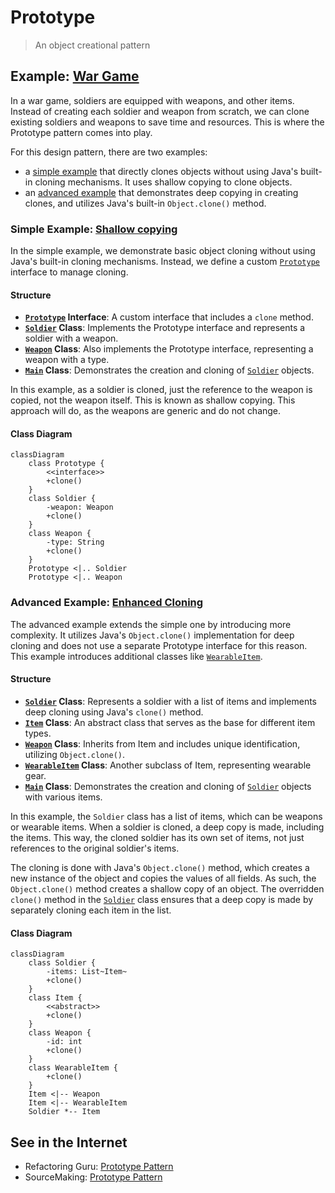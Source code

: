 # Prototype

> An object creational pattern

## Example: [War Game](../../src/main/java/prototype/wargame)

In a war game, soldiers are equipped with weapons, and other items. Instead of creating each soldier and weapon from scratch, we can clone existing soldiers and weapons to save time and resources. This is where the Prototype pattern comes into play.

For this design pattern, there are two examples:
- a [simple example](../../src/main/java/prototype/wargame/simple) that directly clones objects without using Java's built-in cloning mechanisms. It uses shallow copying to clone objects.
- an [advanced example](../../src/main/java/prototype/wargame/advanced) that demonstrates deep copying in creating clones, and utilizes Java's built-in `Object.clone()` method.

### Simple Example: [Shallow copying](../../src/main/java/prototype/wargame/simple)

In the simple example, we demonstrate basic object cloning without using Java's built-in cloning mechanisms. Instead, we define a custom [`Prototype`](../../src/main/java/prototype/wargame/simple/Prototype.java) interface to manage cloning.

#### Structure

- **[`Prototype`](../../src/main/java/prototype/wargame/simple/Prototype.java) Interface**: A custom interface that includes a `clone` method.
- **[`Soldier`](../../src/main/java/prototype/wargame/simple/Soldier.java) Class**: Implements the Prototype interface and represents a soldier with a weapon.
- **[`Weapon`](../../src/main/java/prototype/wargame/simple/Weapon.java) Class**: Also implements the Prototype interface, representing a weapon with a type.
- **[`Main`](../../src/main/java/prototype/wargame/simple/Main.java) Class**: Demonstrates the creation and cloning of [`Soldier`](../../src/main/java/prototype/wargame/simple/Soldier.java) objects.

In this example, as a soldier is cloned, just the reference to the weapon is copied, not the weapon itself. This is known as shallow copying. This approach will do, as the weapons are generic and do not change.

#### Class Diagram

```mermaid
classDiagram
    class Prototype {
        <<interface>>
        +clone()
    }
    class Soldier {
        -weapon: Weapon
        +clone()
    }
    class Weapon {
        -type: String
        +clone()
    }
    Prototype <|.. Soldier
    Prototype <|.. Weapon

```

### Advanced Example: [Enhanced Cloning](../../src/main/java/prototype/wargame/advanced)

The advanced example extends the simple one by introducing more complexity. It utilizes Java's `Object.clone()` implementation for deep cloning and does not use a separate Prototype interface for this reason. This example introduces additional classes like [`WearableItem`](../../src/main/java/prototype/wargame/advanced/WearableItem.java).

#### Structure

- **[`Soldier`](../../src/main/java/prototype/wargame/advanced/Soldier.java) Class**: Represents a soldier with a list of items and implements deep cloning using Java's `clone()` method.
- **[`Item`](../../src/main/java/prototype/wargame/advanced/Item.java) Class**: An abstract class that serves as the base for different item types.
- **[`Weapon`](../../src/main/java/prototype/wargame/advanced/Weapon.java) Class**: Inherits from Item and includes unique identification, utilizing `Object.clone()`.
- **[`WearableItem`](../../src/main/java/prototype/wargame/advanced/WearableItem.java) Class**: Another subclass of Item, representing wearable gear.
- **[`Main`](../../src/main/java/prototype/wargame/advanced/Main.java) Class**: Demonstrates the creation and cloning of [`Soldier`](../../src/main/java/prototype/wargame/advanced/Soldier.java) objects with various items.

In this example, the `Soldier` class has a list of items, which can be weapons or wearable items. When a soldier is cloned, a deep copy is made, including the items. This way, the cloned soldier has its own set of items, not just references to the original soldier's items.

The cloning is done with Java's `Object.clone()` method, which creates a new instance of the object and copies the values of all fields. As such, the `Object.clone()` method creates a shallow copy of an object. The overridden `clone()` method in the [`Soldier`](../../src/main/java/prototype/wargame/advanced/Soldier.java)
class ensures that a deep copy is made by separately cloning each item in the list.

#### Class Diagram

```mermaid
classDiagram
    class Soldier {
        -items: List~Item~
        +clone()
    }
    class Item {
        <<abstract>>
        +clone()
    }
    class Weapon {
        -id: int
        +clone()
    }
    class WearableItem {
        +clone()
    }
    Item <|-- Weapon
    Item <|-- WearableItem
    Soldier *-- Item
```

## See in the Internet

- Refactoring Guru: [Prototype Pattern](https://refactoring.guru/design-patterns/prototype)
- SourceMaking: [Prototype Pattern](https://sourcemaking.com/design_patterns/prototype)
